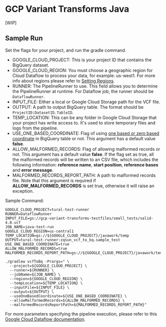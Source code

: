 # GCP Variant Transforms Java

[WIP]
## Sample Run

Set the flags for your project, and run the gradle command.

- GOOGLE_CLOUD_PROJECT: This is your project ID that contains the BigQuery dataset.
- GOOGLE_CLOUD_REGION: You must choose a geographic region for Cloud Dataflow to process your data, for example: us-west1. For more info about regions please refer to [Setting Regions](https://github.com/googlegenomics/gcp-variant-transforms/blob/master/docs/setting_region.md).
- RUNNER: The PipelineRunner to use. This field allows you to determine the PipelineRunner at runtime. For Dataflow job, the runner should be ``DataflowRunner``.
- INPUT_FILE: Either a local or Google Cloud Storage path for the VCF file.
- OUTPUT: A path to output BigQuery table. The format should be `ProjectID:DatasetID.TableID`.
- TEMP_LOCATION: This can be any folder in Google Cloud Storage that your project has write access to. It's used to store temporary files and logs from the pipeline.
- USE_ONE_BASED_COORDINATE: Flag of using [one based or zero based coordinate](https://www.biostars.org/p/84686/) in BigQuery table or not. This argument has a default value **false**.
- ALLOW_MALFORMED_RECORDS: Flag of allowing malformed records or not. This argument has a default value **false**. If the flag set as true, all the malformed records will be written to an CSV file, which includes the following information: **reference name**, **start position**, **reference bases** and **error message**.
- MALFORMED_RECORDS_REPORT_PATH: A path to malformed records file. Note that this argument is required if **ALLOW_MALFORMED_RECORDS** is set true, otherwise it will raise an exception.

Sample Command:

```
GOOGLE_CLOUD_PROJECT=tural-test-runner
RUNNER=DataflowRunner
INPUT_FILE=gs://gcp-variant-transforms-testfiles/small_tests/valid-4.0.vcf
JOB_NAME=java-test-run
GOOGLE_CLOUD_REGION=us-central1
TEMP_LOCATION=gs://${GOOGLE_CLOUD_PROJECT}/javawork/temp
OUTPUT=tural-test-runner:zqsun_vcf_to_bq.sample_test
USE_ONE_BASED_COORDINATE=true
ALLOW_MALFORMED_RECORDS=true
MALFORMED_RECORDS_REPORT_PATH=gs://${GOOGLE_CLOUD_PROJECT}/javawork/temp/${JOB_NAME}/malformed_records

./gradlew vcfToBq -Prargs=" \
  --project=${GOOGLE_CLOUD_PROJECT} \
  --runner=${RUNNER} \
  --jobName=${JOB_NAME} \
  --region=${GOOGLE_CLOUD_REGION} \
  --tempLocation=${TEMP_LOCATION} \
  --inputFile=${INPUT_FILE} \
  --output=${OUTPUT} \
  --useOneBasedCoordinate=${USE_ONE_BASED_COORDINATE} \
  --allowMalformedRecords=${ALLOW_MALFORMED_RECORDS} \
  --malformedRecordsReportPath=${MALFORMED_RECORDS_REPORT_PATH}"
```

For more parameters specifying the pipeline execution, please refer to this [Google Cloud Dataflow documentation](https://cloud.google.com/dataflow/docs/guides/specifying-exec-params).
